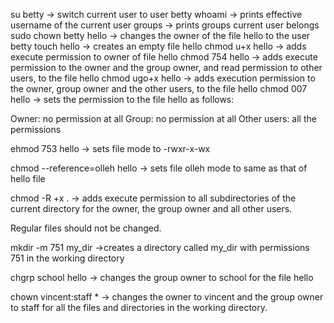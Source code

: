 su betty -> switch current user to user betty
whoami -> prints effective username of the current user
groups -> prints groups current user belongs
sudo chown betty hello -> changes the owner of the file hello to the user betty
touch hello -> creates an empty file hello
chmod u+x hello -> adds execute permission to owner of file hello
chmod 754 hello -> adds execute permission to the owner and the group owner, and read permission to other users, to the file hello
chmod ugo+x hello -> adds execution permission to the owner, group owner and the other users, to the file hello
chmod 007 hello -> sets the permission to the file hello as follows:

Owner: no permission at all
Group: no permission at all
Other users: all the permissions

ehmod 753 hello -> sets file mode to -rwxr-x-wx

chmod --reference=olleh hello -> sets file olleh mode to same as that of hello file

chmod -R +x . ->  adds execute permission to all subdirectories of the current directory for the owner, the group owner and all other users.

Regular files should not be changed.

mkdir -m 751 my_dir ->creates a directory called my_dir with permissions 751 in the working directory

chgrp school hello -> changes the group owner to school for the file hello

chown vincent:staff * -> changes the owner to vincent and the group owner to staff for all the files and directories in the working directory.

